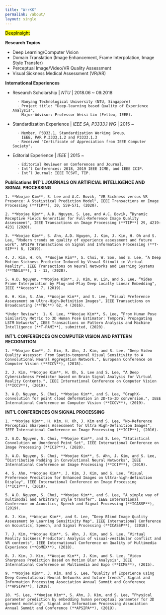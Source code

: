 ```yaml
---
title: "WrrKK"
permalink: /about/
layout: single
---
```


<mark>DeepInsight</mark>

**Research Topics**
- Deep Learning/Computer Vision
- Domain Translation (Image Enhancement, Frame Interpolation, Image Style Transfer)
- Perceptual Image/Video/VR Quality Assessment
- Visual Sickness Medical Assessment (VR/AR)
  
**International Experiences**
- Research Scholarship | *NTU* | 2018.06 ~ 09.2018

        · Nanyang Technological University (NTU, Singapore)
        · Project title: "Deep-learning based Quality of Experience Analysis",
          Major-Advisor: Professor Weisi Lin (Fellow, IEEE).

- Standardization Experience | *IEEE SA, P3333.1 WG* | 2015 ~

        · Member, P3333.1, Standardization Working Group,
          IEEE. PAR P.3333.1.2 and P3333.1.3
        · Received "Certificate of Appreciation from IEEE Computer Society".
  
- Editorial Experience | *IEEE* | 2015 ~

        · Editorial Reviewer on Conferences and Journal.
        · Int’l Conferences: 2018, 2019 IEEE ICME, and IEEE ICIP.
        · Int’l Journal: IEEE TCSVT, TIP.

**Publications**
  **INT’L JOURNALS ON ARTIFICIAL INTELLIGENCE AND SIGNAL PROCESSING**
  
    1. **Woojae Kim**, S. Lee and A.C. Bovik, “VR Sickness versus VR Presence: A Statistical Prediction Model", IEEE Transactions on Image Processing (**TIP**), 30, 559-571, (2020).
  
    2. **Woojae Kim**, A.D. Nguyen, S. Lee, and A.C. Bovik, “Dynamic Receptive Fields Generation for Full-Reference Image Quality Assessment", IEEE Transactions on Image Processing (**TIP**) 29, 4219-4231 (2020).
  
    3. **Woojae Kim**, S. Ahn, A.D. Nguyen, J. Kim, J. Kim, H. Oh and S. Lee, “Modern trends on quality of experience assessment and future work", APSIPA Transactions on Signal and Information Processing (**T-SIP**) 8, (2019).
  
    4. J. Kim, H. Oh, **Woojae Kim**, S. Choi, W. Son, and S. Lee, “A Deep Motion Sickness Predictor Induced by Visual Stimuli in Virtual Reality", IEEE Transactions on Neural Networks and Learning Systems (**TNNLS**), 1 - 13, (2020).
    
    5. A.D. Nguyen, **Woojae Kim**, J. Kim, W. Lin, and S. Lee, “Video Frame Interpolation by Plug-and-Play Deep Locally Linear Embedding", IEEE **Access** 7, (2019).
    
    6. H. Kim, S. Ahn, **Woojae Kim**, and S. Lee, “Visual Preference Assessment on Ultra-High-Definition Images", IEEE Transactions on Broadcasting (**TBC**) 62, 4 (2016).
    
    *Under Review*:  1. K. Lee, **Woojae Kim**, S. Lee, “From Human Pose Similarity Metric to 3D Human Pose Estimator: Temporal Propagating LSTM Networks”, IEEE Transactions on Pattern Analysis and Machine Intelligence (**T-PAMI**), submitted, (2020).
    
  **INT’L CONFERENCES ON COMPUTER VISION AND PATTERN RECOGNITION**
    
    1. **Woojae Kim**, J. Kim, S. Ahn, J. Kim, and S. Lee, “Deep Video Quality Assessor: From Spatio-temporal Visual Sensitivity to A Convolutional Neural Aggregation Network.", European Conference on Computer Vision (**ECCV**), (2018).
    
    2. J. Kim, **Woojae Kim**, H. Oh, S. Lee and S. Lee, “A Deep Cybersickness Predictor based on Brain Signal Analysis for Virtual Reality Contents.", IEEE International Conference on Computer Vision (**ICCV**), (2019).
    
    3. A.D. Nguyen, S. Choi, **Woojae Kim**, and S. Lee, “GraphX-convolution for point cloud deformation in 2D-to-3D conversion.", IEEE International Conference on Computer Vision (**ICCV**), (2019).
    
  **INT’L CONFERENCES ON SIGNAL PROCESSING**
    
    1. **Woojae Kim**, H. Kim, H. Oh, J. Kim and S. Lee, “No-Reference Perceptual Sharpness Assessment for Ultra High-Definition Images", IEEE International Conference on Image Processing (**ICIP**), (2016).
    
    2. A.D. Nguyen, S. Choi, **Woojae Kim**, and S. Lee, “Statistical Convolution on Unordered Point Set", IEEE International Conference on Image Processing (**ICIP**), (2020).
    
    3. A.D. Nguyen, S. Choi, **Woojae Kim**, S. Ahn, J. Kim, and S. Lee, “Distribution Padding in Convolutional Neural Networks", IEEE International Conference on Image Processing (**ICIP**), (2019).
    
    4. S. Ahn, **Woojae Kim**, J. Kim, J. Kim, and S. Lee, “Visual Preference Prediction for Enhanced Images on Ultra-high-definition Display", IEEE International Conference on Image Processing (**ICIP**), (2018).
    
    5. A.D. Nguyen, S. Choi, **Woojae Kim**, and S. Lee, “A simple way of multimodal and arbitrary style transfer", IEEE International Conference on Acoustics, Speech and Signal Processing (**ICASSP**), (2019).
    
    6. J. Kim, **Woojae Kim**, and S. Lee, “Deep Blind Image Quality Assessment by Learning Sensitivity Map", IEEE International Conference on Acoustics, Speech, and Signal Processing (**ICASSP**), (2018).
    
    7. J. Kim, **Woojae Kim**, S. Ahn, J. Kim, and S. Lee, “Virtual Reality Sickness Predictor: Analysis of visual-vestibular conflict and VR contents", IEEE International Conference on Quality of Multimedia Experience (**QoMEX**), (2018).
    
    8. J. Kim, J. Kim, **Woojae Kim**, J. Kim, and S. Lee, “Video Sharpness Prediction Based on Motion Blur Analysis", IEEE International Conference on Multimedia and Expo (**ICME**), (2015).
    
    9. **Woojae Kim**, J. Kim, and S. Lee, “Quality of Experience using Deep Convolutional Neural Networks and future trends", Signal and Information Processing Association Annual Summit and Conference (**APSIPA**), (2019).
    
    10. *S. Lee, **Woojae Kim**, S. Ahn, J. Kim, and S. Lee, “Physical parameter prediction by embedding human perceptual parameter for 3D garment modeling", Signal and Information Processing Association Annual Summit and Conference (**APSIPA**), (2019).
